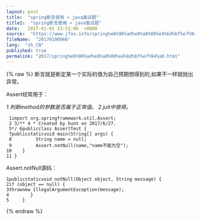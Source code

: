 ```yaml
---
layout: post
title:  "spring断言使用 » java面试题"
title2:  "spring断言使用 » java面试题"
date:   2017-01-01 23:51:06  +0800
source:  "https://www.jfox.info/spring%e6%96%ad%e8%a8%80%e4%bd%bf%e7%94%a8.html"
fileName:  "20170100966"
lang:  "zh_CN"
published: true
permalink: "2017/spring%e6%96%ad%e8%a8%80%e4%bd%bf%e7%94%a8.html"
---
```

{% raw %}
断言就是断定某一个实际的值为自己预期想得到的,如果不一样就抛出异常。

Assert经常用于：

*1.判断method的参数是否属于正常值。
2.juit中使用。*

     1import org.springframework.util.Assert;
     2 3/** 4 * Created by hunt on 2017/6/27.
     5*/ 6publicclass AssertTest {
     7publicstaticvoid main(String[] args) {
     8         String name = null;
     9         Assert.notNull(name,"name不能为空");
    10    }
    11 }

Assert.notNull源码：

    1publicstaticvoid notNull(Object object, String message) {
    2if (object == null) {
    3thrownew IllegalArgumentException(message);
    4        }
    5     }
{% endraw %}
